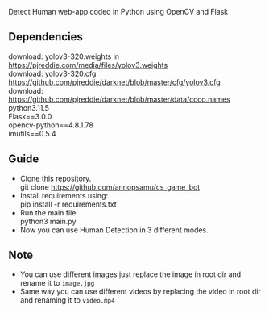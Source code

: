 
Detect Human web-app coded in Python using OpenCV and Flask<br>
## Dependencies
download: yolov3-320.weights in https://pjreddie.com/media/files/yolov3.weights<br>
download: yolov3-320.cfg https://github.com/pjreddie/darknet/blob/master/cfg/yolov3.cfg<br>
download: https://github.com/pjreddie/darknet/blob/master/data/coco.names<br>
python3.11.5<br>
Flask==3.0.0<br>
opencv-python==4.8.1.78<br>
imutils==0.5.4<br>

## Guide
- Clone this repository.<br>
      git clone https://github.com/annopsamu/cs_game_bot
- Install requirements using:<br>
      pip install -r requirements.txt
- Run the main file:<br>
      python3 main.py
- Now you can use Human Detection in 3 different modes.

## Note
- You can use different images just replace the image in root dir and rename it to `image.jpg`
- Same way you can use different videos by replacing the video in root dir and renaming it to `video.mp4`

